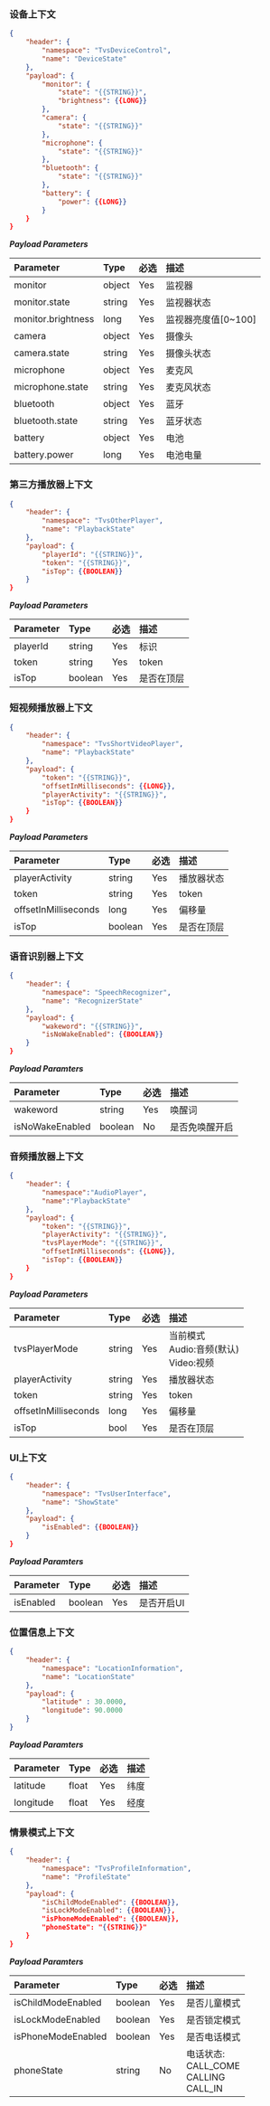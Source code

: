 ### 设备上下文
```json
{
    "header": {
        "namespace": "TvsDeviceControl",
        "name": "DeviceState"
    },
    "payload": {
		"monitor": {
			"state": "{{STRING}}",
        	"brightness": {{LONG}}
		},
		"camera": {
			"state": "{{STRING}}"
		},
        "microphone": {
			"state": "{{STRING}}"
		},
        "bluetooth": {
			"state": "{{STRING}}"
		},
		"battery": {
			"power": {{LONG}}
		}
    }
}
```
***Payload Parameters***

|	Parameter							|	Type		|	必选	|	描述								|
|	:------------------------------------	|	:--------	|	:-----	|	:---------------------------------	|
|	monitor								|	object	|	Yes	|	监视器							|
|	monitor.state						|	string	|	Yes	|	监视器状态					|
|	monitor.brightness				|	long		|	Yes	|	监视器亮度值[0~100]		|
|	camera								|	object	|	Yes	|	摄像头							|
|	camera.state						|	string	|	Yes	|	摄像头状态					|
|	microphone						|	object	|	Yes	|	麦克风							|
|	microphone.state				|	string	|	Yes	|	麦克风状态					|
|	bluetooth							|	object	|	Yes	|	蓝牙								|
|	bluetooth.state					|	string	|	Yes	|	蓝牙状态						|
|	battery								|	object	|	Yes	|	电池								|
|	battery.power						|	long		|	Yes	|	电池电量						|

### 第三方播放器上下文
```json
{
    "header": {
        "namespace": "TvsOtherPlayer",
        "name": "PlaybackState"
    },
    "payload": {
        "playerId": "{{STRING}}",
		"token": "{{STRING}}",
        "isTop": {{BOOLEAN}}
    }
}
```
***Payload Parameters***

|	Parameter							|	Type		|	必选	|	描述								|
|	:------------------------------------	|	:--------	|	:-----	|	:--------------------------------	|
|	playerId								|	string	|	Yes	|	标识								|
|	token								|	string	|	Yes	|	token							|
|	isTop									|	boolean	|	Yes	|	是否在顶层					|

### 短视频播放器上下文
```json
{
    "header": {
        "namespace": "TvsShortVideoPlayer",
        "name": "PlaybackState"
    },
    "payload": {
        "token": "{{STRING}}",
        "offsetInMilliseconds": {{LONG}},
        "playerActivity": "{{STRING}}",
        "isTop": {{BOOLEAN}}
    }
}
```
***Payload Parameters***

|	Parameter							|	Type		|	必选	|	描述							|
|	:------------------------------------	|	:--------	|	:-----	|	:---------------------------	|
|	playerActivity						|	string	|	Yes	|	播放器状态				|
|	token								|	string	|	Yes	|	token						|
|	offsetInMilliseconds			|	long		|	Yes	|	偏移量						|
|	isTop									|	boolean	|	Yes	|	是否在顶层				|

### 语音识别器上下文
```json
{
    "header": {
        "namespace": "SpeechRecognizer",
        "name": "RecognizerState"
    },
    "payload": {
		"wakeword": "{{STRING}}",
		"isNoWakeEnabled": {{BOOLEAN}}
    }
}
```

***Payload Paramters***

|	Parameter					|	Type		|	必选	|	描述								|
|	:---------------------------	|	:--------	|	:-----	|	:--------------------------------	|
|	wakeword					|	string	|	Yes	|	唤醒词							|
|	isNoWakeEnabled		|	boolean	|	No	|	是否免唤醒开启				|

### 音频播放器上下文
```json
{
	"header": {
		"namespace":"AudioPlayer",
		"name":"PlaybackState"
	},
	"payload": {
		"token": "{{STRING}}",
		"playerActivity": "{{STRING}}",
		"tvsPlayerMode": "{{STRING}}",
		"offsetInMilliseconds": {{LONG}},
		"isTop": {{BOOLEAN}}
	}
}
```

***Payload Parameters***

|	Parameter							|	Type		|	必选	|	描述																|
|	:------------------------------------	|	:--------	|	:-----	|	:------------------------------------------------------------------	|
|	tvsPlayerMode					|	string	|	Yes	|	当前模式<br>Audio:音频(默认)<br>Video:视频	|
|	playerActivity						|	string	|	Yes	|	播放器状态													|
|	token								|	string	|	Yes	|	token															|
|	offsetInMilliseconds			|	long		|	Yes	|	偏移量															|
|	isTop									|	bool		|	Yes	|	是否在顶层													|

### UI上下文
```json
{
	"header": {
		"namespace": "TvsUserInterface",
		"name": "ShowState"
	},
	"payload": {
		"isEnabled": {{BOOLEAN}}
	}
}
```

***Payload Paramters***

|	Parameter					|	Type		|	必选	|	描述								|
|	:---------------------------	|	:--------	|	:-----	|	:--------------------------------	|
|	isEnabled					|	boolean	|	Yes	|	是否开启UI					|

### 位置信息上下文
```json
{
	"header": {
		"namespace": "LocationInformation",
		"name": "LocationState"
	},
	"payload": {
		"latitude" : 30.0000,
		"longitude": 90.0000
	}
}
```

***Payload Paramters***

|	Parameter				|	Type		|	必选	|	描述				|
|	:-----------------------	|	:--------	|	:-----	|	:---------------	|
|	latitude					|	float		|	Yes	|	纬度				|
|	longitude				|	float		|	Yes	|	经度				|

### 情景模式上下文
```json
{
	"header": {
		"namespace": "TvsProfileInformation",
		"name": "ProfileState"
	},
	"payload": {
		"isChildModeEnabled": {{BOOLEAN}},
		"isLockModeEnabled": {{BOOLEAN}},
		"isPhoneModeEnabled": {{BOOLEAN}},
		"phoneState": "{{STRING}}"
	}
}
```

***Payload Paramters***

|	Parameter						|	Type		|	必选		|	描述					|
|	:---------------------------		|	:--------	|	:-----		|	:-------------------	|
|	isChildModeEnabled		|	boolean	|	Yes		|	是否儿童模式		|
|	isLockModeEnabled		|	boolean	|	Yes		|	是否锁定模式		|
|	isPhoneModeEnabled		|	boolean	|	Yes		|	是否电话模式		|
|	phoneState					|	string	|	No		|	电话状态:<br>CALL_COME<br>CALLING<br>CALL_IN	|